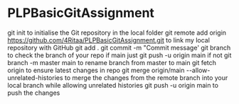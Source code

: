 # PLPBasicGitAssignment
git init to initialise the Git repository in the local folder
git remote add origin https://github.com/4Ritaa/PLPBasicGitAssignment.git to link my local repository with GitHub
git add .
git commit -m "Commit message'
git branch to check the branch of your repo if main just git push -u origin main if not git branch -m master main to rename branch from master to main
git fetch origin to ensure latest changes in repo
git merge origin/main --allow-unrelated-histories to merge the changes from the remote branch into your local branch while allowing unrelated histories
git push -u origin main to push the changes
